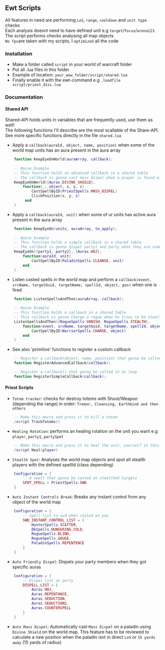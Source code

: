 ## Ewt Scripts

All features in need are performing `LoS`, `range`, `cooldown` and `unit type` checks  
Each analysis doesnt need to have defined unit e.g `target`/`focus`/`arena123`. The script performs checks analysing all map objects  
`No fps`are taken with my scripts, I `optimized` all the code

### Installation

* Make a folder called `script` in your world of warcraft folder  
* Put all .lua files in this folder
* Example of location: `your_wow_folder/script/shared.lua`
* Finally enable it with the ewt-command e.g `.loadfile script/priest_disc.lua`

### Documentation

#### Shared API

Shared-API holds units in variables that are frequently used, use them as well!  
The following functions I'll describe are the most scallable of the Share-API.
See more specific functions directly in the file `shared.lua`

* Apply a `callback(auraId, object, name, position)` when some of the world map units has an aura present in the aura array
````lua
    function KeepEyeOnWorld(auraArray, callback);
    
    -- Naive Example
    -- This function holds an advanced callback in a shared table 
    -- The callback is gonna cast mass dispel when a player is found with divine shield in the world map
    KeepEyeOnWorld({Auras.DIVINE_SHIELD},
        function(_, object, x, y, z)
            CastSpellByID(PriestSpells.MASS_DISPEL)
            ClickPosition(x, y, z)
         end
    )
````

* Apply a `callback(auraId, unit)` when some of ur units has active aura present in the aura array
````lua
    function KeepEyeOn(units, auraArray, to_apply);
    
    -- Naive Example
    -- This function holds a simple callback in a shared table
    -- The callback is gonna dispel party1 and party when they are under HOJ
    KeepEyeOn({party1, party2}, {Auras.HOJ},
        function(auraId, unit)
            CastSpellByID(PaladinSpells.CLEANSE, unit)
        end
    )
````

* Listen casted spells in the world map and perform a `callback(event, srcName, targetGuid, targetName, spellId, object, pos)` when one is fired
````lua
    function ListenSpellsAndThen(auraArray, callback);
    
    -- Naive Example
    -- This function holds a callback in a shared table
    -- This callback is gonna Charge a rogue when he tries to be stealth
    ListenSpellsAndThen({RogueSpells.VANISH, RogueSpells.STEALTH}, 
        function(event, srcName, targetGuid, targetName, spellId, object, x, y, z)
            CastSpellByID(WarriorSpells.CHARGE, object)
        end
    )
````

* See also 'primitive' functions to register a custom callback
````lua
    -- Register a callback(object, name, position) that gonna be called while iterating world map objects
    function RegisterAdvancedCallback(callback);

    -- Register a callback() that gonna be called in an loop
    function RegisterSimpleCallback(callback);
````

#### Priest Scripts

* `Totem tracker`: checks for destroy totems with Shoot/Weapon (depending the range) in order: `Tremor, Cleansing, Earthbind and then others`
```lua
    -- Make this macro and press it to kill a totem
    /script TrackTotems()
```
* `Healing Rotation`: performs an healing rotation on the unit you want e.g `player`, `party1`, `party1pet`
```lua
    -- Make this macro and press it to heal the unit, yourself in this example
    /script Heal(player)
```

* `Stealth Spot`: Analyses the world map objects and spot all stealth players with the defined spellId (class depending)
```lua
    Configuration = {
        -- A spell that gonna be casted on stealthed targets
        SPOT_SPELL = PriestSpells.SWD
    }
```

* `Auto Instant Controls Break`: Breaks any instant control from any object of the world map
```lua
    Configuration = {
        -- Spell list to swd when casted on you
        SWD_INSTANT_CONTROL_LIST = {
            HunterSpells.SCATTER,
            DkSpells.HUNGERING_COLD,
            RogueSpells.BLIND,
            RogueSpells.GOUGE,
            PaladinSpells.REPENTENCE
        }
    }
```

* `Auto Friendly Dispel`: Dispels your party members when they got specific auras
```lua
    Configuration = {
        -- Dispel list on party
        DISPELL_LIST = {
            Auras.HOJ,
            Auras.REPENTANCE,
            Auras.SEDUCTION,
            Auras.SEDUCTION2,
            Auras.COUNTERSPELL
        }
    }
```

* `Auto Mass Dispel`: Automatically cast `Mass Dispel` on a paladin using `Divine Shield` on the world map. This feature has to be reviewed to calculate a new position when the paladin isnt in direct `LoS` or `15 yards away` (15 yards of radius)

